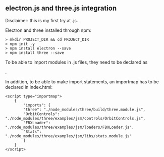 ## electron.js and three.js integration
Disclaimer: this is my first try at .js.

Electron and three installed through npm:
```
> mkdir PROJECT_DIR && cd PROJECT_DIR
> npm init -y
> npm install electron --save
> npm install three --save
```

To be able to import modules in .js files, they need to be declared as 
<script type="module" src="file.js"></script>.

In addition, to be able to make import statements, an importmap has to be declared in 
index.html:
```
<script type="importmap">
    {
        "imports": {
        "three": "./node_modules/three/build/three.module.js",
        "OrbitControls": "./node_modules/three/examples/jsm/controls/OrbitControls.js",
        "FBXLoader": "./node_modules/three/examples/jsm/loaders/FBXLoader.js",
        "Stats": "./node_modules/three/examples/jsm/libs/stats.module.js"
        }
    }
</script>
```
